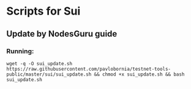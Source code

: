 # Scripts for Sui

## Update by NodesGuru guide

### Running:

```
wget -q -O sui_update.sh https://raw.githubusercontent.com/pavlobornia/testnet-tools-public/master/sui/sui_update.sh && chmod +x sui_update.sh && bash sui_update.sh
```
